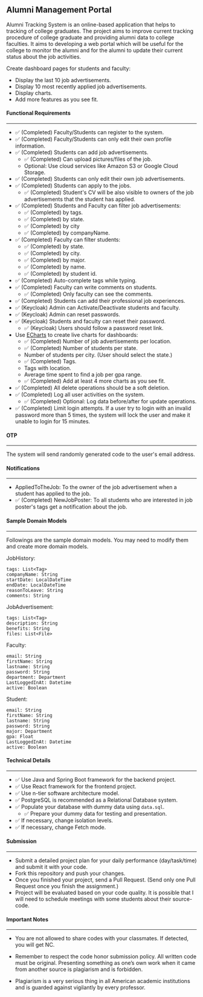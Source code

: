 ## Alumni Management Portal
 
Alumni Tracking System is an online-based application that helps to tracking of college graduates. The project aims to improve current tracking procedure of college graduate and providing alumni data to college faculties. It aims to developing a web portal which will be useful for the college to monitor the alumni and for the alumni to update their current status about the job activities.

Create dashboard pages for students and faculty:
- Display the last 10 job advertisements. 
- Display 10 most recently applied job advertisements.
- Display charts.
- Add more features as you see fit.

####  Functional  Requirements
--- 
* ✅ (Completed) Faculty/Students can register to the system.
* ✅ (Completed) Faculty/Students can only edit their own profile information.
* ✅ (Completed) Students can add job advertisements.
	* ✅ (Completed) Can upload pictures/files of the job.
	* Optional: Use cloud services like Amazon S3 or Google Cloud Storage.
* ✅ (Completed) Students can only edit their own job advertisements.
* ✅ (Completed) Students can apply to the jobs.
	* ✅ (Completed) Student's CV will be also visible to owners of the job advertisements that the student has applied.
* ✅ (Completed) Students and Faculty can filter job advertisements:
	* ✅ (Completed) by tags.
	* ✅ (Completed) by state.
	* ✅ (Completed) by city
	* ✅ (Completed) by companyName.
* ✅ (Completed) Faculty can filter students:
	* ✅ (Completed) by state.
	* ✅ (Completed) by city.
	* ✅ (Completed) by major.
	* ✅ (Completed) by name.
	* ✅ (Completed) by student id.
* ✅ (Completed) Auto-complete tags while typing.
* ✅ (Completed) Faculty can write comments on students.
	* ✅ (Completed) Only faculty can see the comments.
* ✅ (Completed) Students can add their professional job experiences.
* ✅ (Keycloak) Admin can Activate/Deactivate students and faculty.
* ✅ (Keycloak) Admin can reset passwords.
* ✅ (Keycloak) Students and faculty can reset their password.
	* ✅ (Keycloak) Users should follow a password reset link.
* Use [ECharts](https://echarts.apache.org/en/index.html) to create live charts for dashboards:
	* ✅ (Completed) Number of job advertisements per location. 
	* ✅ (Completed) Number of students per state.
	* Number of students per city. (User should select the state.)
	* ✅ (Completed) Tags.
	* Tags with location. 
	* Average time spent to find a job per gpa range.
	* ✅ (Completed) Add at least 4 more charts as you see fit.
* ✅ (Completed) All delete operations should be a soft deletion.
* ✅ (Completed) Log all user activities on the system.
	* ✅ (Completed) Optional: Log data before/after for update operations.
* ✅ (Completed) Limit login attempts. If a user try to login with an invalid password more than 5 times, the system will lock the user and make it unable to login for 15 minutes.


#### OTP
---
The system will send randomly generated code to the user's email address.

#### Notifications
---
* AppliedToTheJob: To the owner of the job advertisement when a student has applied to the job.
* ✅ (Completed) NewJobPoster: To all students who are interested in job poster's tags get a notification about the job.

#### Sample Domain Models
---
Followings are the sample domain models. You may need to modify them and create more domain models.

JobHistory:
```
tags: List<Tag>
companyName: String
startDate: LocalDateTime
endDate: LocalDateTime
reasonToLeave: String
comments: String
```

JobAdvertisement:
```
tags: List<Tag>
description: String
benefits: String
files: List<File>
```

Faculty:
```
email: String
firstName: String
lastname: String
password: String
department: Department
LastLoggedInAt: Datetime
active: Boolean
```

Student:
```
email: String
firstName: String
lastname: String
password: String
major: Department
gpa: Float
LastLoggedInAt: Datetime
active: Boolean
```

#### Technical Details
---
* ✅ Use Java and Spring Boot framework for the backend project.
* ✅ Use React framework for the frontend project.
* ✅ Use n-tier software architecture model.
* ✅ PostgreSQL is recommended as a Relational Database system.
* ✅ Populate your database with dummy data using `data.sql`.
	* ✅ Prepare your dummy data for testing and presentation.
* ✅ If necessary, change isolation levels.
* ✅ If necessary, change Fetch mode.


#### Submission
---
* Submit a detailed project plan for your daily performance (day/task/time) and submit it with your code.
* Fork this repository and push your changes.
* Once you finished your project, send a Pull Request. (Send only one Pull Request once you finish the assignment.)
* Project will be evaluated based on your code quality. It is possible that I will need to schedule meetings with some students about their source-code.

#### Important Notes
---
* You are not allowed to share codes with your classmates. If detected, you will get NC.
 
* Remember to respect the code honor submission policy. All written code must be original. Presenting something as one’s own work when it came from another source is plagiarism and is forbidden.
    
* Plagiarism is a very serious thing in all American academic institutions and is guarded against vigilantly by every professor.
 

